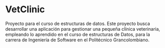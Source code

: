 # VetClinic
Proyecto para el curso de estructuras de datos.
Este proyecto busca desarrollar una aplicación para gestionar una pequeña clínica veterinaria, empleando lo aprendido en el curso
de estructuras de Datos, para la carrera de Ingeniería de Software en el Politécnico Grancolombiano.
